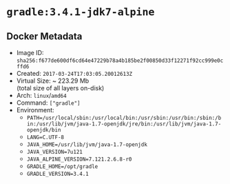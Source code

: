 # `gradle:3.4.1-jdk7-alpine`

## Docker Metadata

- Image ID: `sha256:f677de600df6cd64e47229b78a4b185be2f00850d33f12271f92cc999e0cffd6`
- Created: `2017-03-24T17:03:05.20012613Z`
- Virtual Size: ~ 223.29 Mb  
  (total size of all layers on-disk)
- Arch: `linux`/`amd64`
- Command: `["gradle"]`
- Environment:
  - `PATH=/usr/local/sbin:/usr/local/bin:/usr/sbin:/usr/bin:/sbin:/bin:/usr/lib/jvm/java-1.7-openjdk/jre/bin:/usr/lib/jvm/java-1.7-openjdk/bin`
  - `LANG=C.UTF-8`
  - `JAVA_HOME=/usr/lib/jvm/java-1.7-openjdk`
  - `JAVA_VERSION=7u121`
  - `JAVA_ALPINE_VERSION=7.121.2.6.8-r0`
  - `GRADLE_HOME=/opt/gradle`
  - `GRADLE_VERSION=3.4.1`

